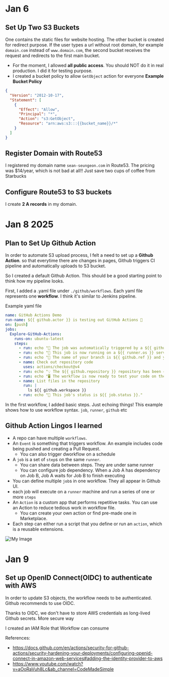 # Jan 6

## Set Up Two S3 Buckets
One contains the static files for website hosting. The other bucket is created for redirect purpose. If the user types a url without root domain, for example `domain.com` instead of `www.domain.com`, the second bucket receives the request and redirects to the first main bucket.
- For the moment, I allowed **all public access**. You should NOT do it in real production. I did it for testing purpose.
- I created a bucket policy to allow `GetObject` action for everyone
**Example Bucket Policy**
```json
{
  "Version": "2012-10-17",
  "Statement": [
    {
      "Effect": "Allow",
      "Principal": "*",
      "Action": "s3:GetObject",
      "Resource": "arn:aws:s3:::{{bucket_name}}/*"
    }
  ]
}
```

## Register Domain with Route53
I registered my domain name `sean-seungeon.com` in Route53. The pricing was $14/year, which is not bad at all!! Just save two cups of coffee from Starbucks

## Configure Route53 to S3 buckets
I create **2 A records** in my domain.

# Jan 8 2025

## Plan to Set Up Github Action
In order to automate S3 upload process, I felt a need to set up a **Github Action**. so that everytime there are changes in pages, Github triggers CI pipeline and automatically uploads to S3 bucket.

So I created a default Github Action. This should be a good starting point to think how my pipeline looks.

First, I added a .yaml file under `./github/workflows`. Each yaml file represents one **workflow**. I think it's similar to Jenkins pipeline.

Example yaml file

```yaml
name: GitHub Actions Demo
run-name: ${{ github.actor }} is testing out GitHub Actions 🚀
on: [push]
jobs:
  Explore-GitHub-Actions:
    runs-on: ubuntu-latest
    steps:
      - run: echo "🎉 The job was automatically triggered by a ${{ github.event_name }} event."
      - run: echo "🐧 This job is now running on a ${{ runner.os }} server hosted by GitHub!"
      - run: echo "🔎 The name of your branch is ${{ github.ref }} and your repository is ${{ github.repository }}."
      - name: Check out repository code
        uses: actions/checkout@v4
      - run: echo "💡 The ${{ github.repository }} repository has been cloned to the runner."
      - run: echo "🖥️ The workflow is now ready to test your code on the runner."
      - name: List files in the repository
        run: |
          ls ${{ github.workspace }}
      - run: echo "🍏 This job's status is ${{ job.status }}."
```

In the first workflow, I added basic steps. Just echoing things! This example shows how to use workflow syntax. `job`, `runner`, `github` etc

## Github Action Lingos I learned

- A repo can have multiple `workflows`.
- An `Event` is something that triggers workflow. An example includes code being pushed and creating a Pull Request.
	- You can also trigger dworkflow on a schedule
- A `job` is a set of `step`s on the same `runner`.
	- You can share data between steps. They are under same runner
	- You can configure job dependency. When a Job A has dependency on Job B, Job A waits for Job B to finish executing
- You can define multiple `job`s in one workflow. They all appear in Github UI.
- each job will execute on a `runner` machine and run a series of one or more `steps`
- An `Action` is a custom app that performs repetitive tasks. You can use an Action to reduce tedious work in workflow file.
	- You can create your own action or find pre-made one in Marketplace.
- Each step can either run a script that you define or run an `action`, which is a reusable extensions.

![!My Image](https://docs.github.com/assets/cb-25535/mw-1440/images/help/actions/overview-actions-simple.webp)


# Jan 9

## Set up OpenID Connect(OIDC) to authenticate with AWS

In order to update S3 objects, the workflow needs to be authenticated. Github recommends to use OIDC. 

Thanks to OIDC, we don't have to store AWS credentials as long-lived Github secrets. More secure way

I created an IAM Role that Workflow can consume

References:
- https://docs.github.com/en/actions/security-for-github-actions/security-hardening-your-deployments/configuring-openid-connect-in-amazon-web-services#adding-the-identity-provider-to-aws
- https://www.youtube.com/watch?v=aOoRaVuh8Lc&ab_channel=CodeMadeSimple

